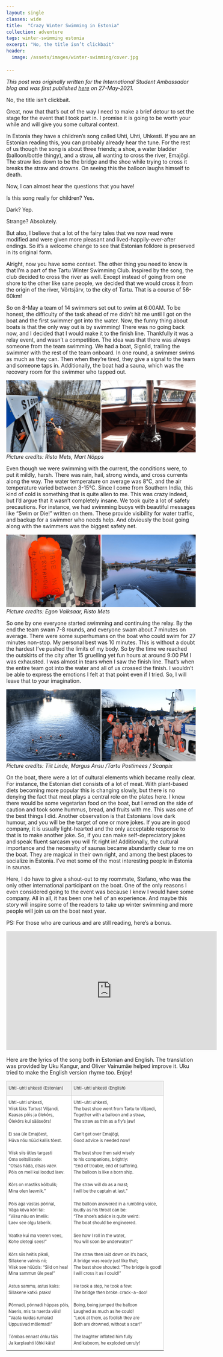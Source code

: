 ```yaml
---
layout: single
classes: wide
title:  "Crazy Winter Swimming in Estonia"
collection: adventure
tags: winter-swimming estonia
excerpt: "No, the title isn’t clickbait"
header:
  image: /assets/images/winter-swimming/cover.jpg

---
```

*This post was originally written for the International Student Ambassador blog and was first published [here](https://isa.ut.ee/blog/crazy-winter-swimming-in-estonia-tejas-india/) on 27-May-2021.*

No, the title isn’t clickbait.

Great, now that that’s out of the way I need to make a brief detour to set the stage for the event that I took part in. I promise it is going to be worth your while and will give you some cultural context.

In Estonia they have a children’s song called Uhti, Uhti, Uhkesti. If you are an Estonian reading this, you can probably already hear the tune. For the rest of us though the song is about three friends; a shoe, a water bladder (balloon/bottle thingy), and a straw, all wanting to cross the river, Emajõgi. The straw lies down to be the bridge and the shoe while trying to cross it breaks the straw and drowns. On seeing this the balloon laughs himself to death.

Now, I can almost hear the questions that you have!

Is this song really for children? Yes.

Dark? Yep.

Strange? Absolutely.

But also, I believe that a lot of the fairy tales that we now read were modified and were given more pleasant and lived-happily-ever-after endings. So it’s a welcome change to see that Estonian folklore is preserved in its original form.

Alright, now you have some context. The other thing you need to know is that I’m a part of the Tartu Winter Swimming Club. Inspired by the song, the club decided to cross the river as well. Except instead of going from one shore to the other like sane people, we decided that we would cross it from the origin of the river, Võrtsjärv, to the city of Tartu. That is a course of 56-60km!

So on 8-May a team of 14 swimmers set out to swim at 6:00AM. To be honest, the difficulty of the task ahead of me didn’t hit me until I got on the boat and the first swimmer got into the water. Now, the funny thing about boats is that the only way out is by swimming! There was no going back now, and I decided that I would make it to the finish line. Thankfully it was a relay event, and wasn’t a competition. The idea was that there was always someone from the team swimming. We had a boat, Signild, trailing the swimmer with the rest of the team onboard. In one round, a swimmer swims as much as they can. Then when they’re tired, they give a signal to the team and someone taps in. Additionally, the boat had a sauna, which was the recovery room for the swimmer who tapped out.


![Swimmers tapping out and sauna on the boat](/assets/images/winter-swimming/tap-and-sauna.png)
*Picture credits: Risto Mets, Mart Nöpps*


Even though we were swimming with the current, the conditions were, to put it mildly, harsh. There was rain, hail, strong winds, and cross currents along the way. The water temperature on average was 8°C, and the air temperature varied between 3-15°C. Since I come from Southern India, this kind of cold is something that is quite alien to me. 
This was crazy indeed, but I’d argue that it wasn’t completely insane. We took quite a lot of safety precautions. For instance, we had swimming buoys with beautiful messages like “Swim or Die!” written on them. These provide visibility for water traffic, and backup for a swimmer who needs help. And obviously the boat going along with the swimmers was the biggest safety net.

![Swim or Die](/assets/images/winter-swimming/swim-or-die.png)
*Picture credits: Egon Vaiksaar, Risto Mets*


So one by one everyone started swimming and continuing the relay. By the end the team swam 7-8 rounds, and everyone swam about 7 minutes on average. There were some superhumans on the boat who could swim for 27 minutes non-stop. My personal best was 10 minutes. This is without a doubt the hardest I’ve pushed the limits of my body. So by the time we reached the outskirts of the city after 15 gruelling yet fun hours at around 9:00 PM I was exhausted. I was almost in tears when I saw the finish line. That’s when the entire team got into the water and all of us crossed the finish. I wouldn’t be able to express the emotions I felt at that point even if I tried. So, I will leave that to your imagination.

![Finishing the swim](/assets/images/winter-swimming/finish.png)
*Picture credits: Tiit Linde, Margus Ansu /Tartu Postimees / Scanpix*


On the boat, there were a lot of cultural elements which became really clear. For instance, the Estonian diet consists of a lot of meat. With plant-based diets becoming more popular this is changing slowly, but there is no denying the fact that meat plays a central role on the plates here. I knew there would be some vegetarian food on the boat, but I erred on the side of caution and took some hummus, bread, and fruits with me. This was one of the best things I did. Another observation is that Estonians love dark humour, and you will be the target of one or more jokes. If you are in good company, it is usually light-hearted and the only acceptable response to that is to make another joke. So, if you can make self-depreciatory jokes and speak fluent sarcasm you will fit right in! Additionally, the cultural importance and the necessity of saunas became abundantly clear to me on the boat. They are magical in their own right, and among the best places to socialize in Estonia. I’ve met some of the most interesting people in Estonia in saunas.

Here, I do have to give a shout-out to my roommate, Stefano, who was the only other international participant on the boat. One of the only reasons I even considered going to the event was because I knew I would have some company. All in all, it has been one hell of an experience. And maybe this story will inspire some of the readers to take up winter swimming and more people will join us on the boat next year.

PS: For those who are curious and are still reading, here’s a bonus.

<iframe width="560" height="315" src="https://www.youtube.com/embed/KKfrmQbA7RY" title="Uhti Uhti Uhkesti" frameborder="0" allow="accelerometer; autoplay; clipboard-write; encrypted-media; gyroscope; picture-in-picture" allowfullscreen></iframe><br>

Here are the lyrics of the song both in Estonian and English.
The translation was provided by Uku Kangur, and Oliver Vainumäe helped improve it.
Uku tried to make the English version rhyme too. Enjoy!

<style type="text/css">
.tg  {
  border-collapse:collapse;
  border-color:#ccc;
  border-spacing:0;
  font-family:-apple-system,BlinkMacSystemFont,"Roboto","Segoe UI","Helvetica Neue","Lucida Grande",Arial,sans-serif;
font-size:0.8em;
}
.tg td{background-color:#fff;
border-color:#ccc;
border-style:solid;
border-width:1px;
color:#333;
overflow:hidden;
padding:10px 5px;
word-break:normal;
line-height: 1.5;
}
.tg th{
background-color:#f0f0f0;
border-color:#ccc;
border-style:solid;
border-width:1px;
color:#333;
font-weight:normal;
overflow:hidden;
padding:10px 5px;
word-break:normal;
line-height: 1.5;
}
.tg .tg-0pky{border-color:inherit;
text-align:left;
vertical-align:top}
</style>

<table class="tg">
<thead>
  <tr>
    <th class="tg-0pky">Uhti-uhti uhkesti (Estonian)</th>
    <th class="tg-0pky">Uhti-uhti uhkesti (English)</th>
  </tr>
</thead>
<tbody>
  <tr>
    <td class="tg-0pky">Uhti-uhti uhkesti,<br>Viisk läks Tartust Viljandi,<br>Kaasas põis ja õlekõrs,<br>Õlekõrs kui sääseõrs!<br><br>Ei saa üle Emajõest,<br>Hüva nõu nüüd kallis tõest.<br> <br>Viisk siis ütles targasti<br>Oma seltsilistele:<br>“Otsas häda, otsas vaev.<br>Põis on meil kui loodud laev.<br> <br>Kõrs on mastiks kõlbulik;
<br>Mina olen laevnik.”<br> <br>Põis aga vastas põrinal,<br>Väga kõva kõri tal:<br>“Viisu nõu on Imelik:<br>Laev see olgu laberik.<br> <br>Vaatke kui ma veeren vees,<br>Kohe oletegi sees!”<br> <br>Kõrs siis heitis pikali,<br>Sillakene valmis nii;
<br>Viisk see hüüdis: “Sild on hea!<br>Mina sammun üle pea!”<br> <br>Astus sammu, astus kaks:<br>Sillakene katki: praks!<br> <br>Põnnadi, põnnadi hüppas põis,<br>Naeris, mis ta naerda võis!<br>“Vaata kuidas rumalad<br>Uppusivad mõlemad!”<br> <br>Tõmbas ennast õhku täis<br>Ja karplauhti lõhki käis!<br></td>
    <td class="tg-0pky">Uhti-uhti uhkesti,<br>The bast shoe went from Tartu to Viljandi,<br>Together with a balloon and a straw,<br>The straw as thin as a fly’s jaw!<br> <br>Can’t get over Emajõgi,<br>Good advice is needed now!<br> <br>The bast shoe then said wisely<br>to his companions, brightly:<br>“End of trouble, end of suffering.<br>The balloon is like a born ship.<br> <br>The straw will do as a mast;
<br>I will be the captain at last.”<br> <br>The balloon answered in a rumbling voice,<br>loudly as his throat can be:<br>“The shoe’s advice is quite weird:<br>The boat should be engineered.<br> <br>See how I roll in the water,<br>You will soon be underwater!”<br> <br>The straw then laid down on it’s back,<br>A bridge was ready just like that;
<br>The bast shoe shouted: “The bridge is good!<br>I will cross it as I could!”<br> <br>He took a step, he took a few:<br>The bridge then broke: crack-a-doo!<br> <br>Boing, boing jumped the balloon<br>Laughed as much as he could!<br>“Look at them, as foolish they are<br>Both are drowned, without a scar!”<br> <br>The laughter inflated him fully<br>And kaboom, he exploded unruly!<br></td>
  </tr>
</tbody>
</table>